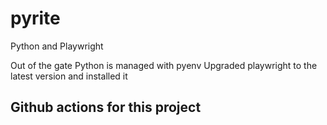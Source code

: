 # pyrite
Python and Playwright

Out of the gate Python is managed with pyenv
Upgraded playwright to the latest version and installed it

## Github actions for this project

